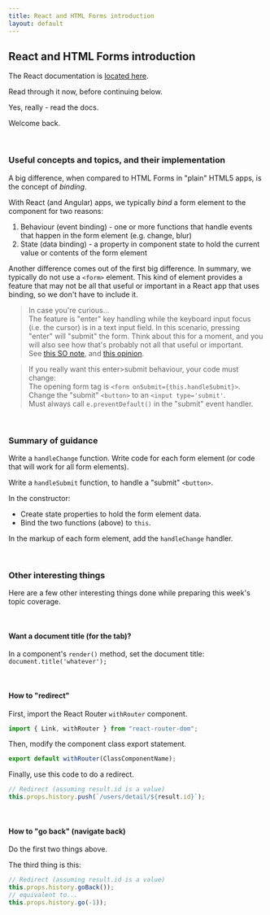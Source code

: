```yaml
---
title: React and HTML Forms introduction
layout: default
---
```


## React and HTML Forms introduction

The React documentation is [located here](https://reactjs.org/docs/forms.html).  

Read through it now, before continuing below. 

Yes, really - read the docs. 

Welcome back. 

<br>

### Useful concepts and topics, and their implementation

A big difference, when compared to HTML Forms in "plain" HTML5 apps, is the concept of *binding*. 

With React (and Angular) apps, we typically *bind* a form element to the component for two reasons:
1. Behaviour (event binding) - one or more functions that handle events that happen in the form element (e.g. change, blur)
2. State (data binding) - a property in component state to hold the current value or contents of the form element

Another difference comes out of the first big difference. In summary, we typically do not use a `<form>` element. This kind of element provides a feature that may not be all that useful or important in a React app that uses binding, so we don't have to include it. 

> In case you're curious...  
> The feature is "enter" key handling while the keyboard input focus (i.e. the cursor) is in a text input field. In this scenario, pressing "enter" will "submit" the form. Think about this for a moment, and you will also see how that's probably not all that useful or important.  
> See [this SO note](https://stackoverflow.com/questions/41205384/is-the-use-of-the-form-tag-necessary-in-reactjs-that-have-hoc-input-tags-that), and [this opinion](https://hashnode.com/post/why-do-you-write-eventpreventdefault-in-react-cjdznf1el0atom3wt831c2m9o). 

> If you really want this enter>submit behaviour, your code must change:  
> The opening form tag is `<form onSubmit={this.handleSubmit}>`.  
> Change the "submit" `<button>` to an `<input type='submit'`.  
> Must always call `e.preventDefault()` in the "submit" event handler. 

<br>

### Summary of guidance

Write a `handleChange` function. Write code for each form element (or code that will work for all form elements).

Write a `handleSubmit` function, to handle a "submit" `<button>`. 

In the constructor:
* Create state properties to hold the form element data.
* Bind the two functions (above) to `this`. 

In the markup of each form element, add the `handleChange` handler.

<br>

### Other interesting things

Here are a few other interesting things done while preparing this week's topic coverage. 

<br>

#### Want a document title (for the tab)?

In a component's `render()` method, set the document title:  
`document.title('whatever');`

<br>

#### How to "redirect"

First, import the React Router `withRouter` component.

```js
import { Link, withRouter } from "react-router-dom";
```

Then, modify the component class export statement.

```js
export default withRouter(ClassComponentName);
```

Finally, use this code to do a redirect.

```js
// Redirect (assuming result.id is a value)
this.props.history.push(`/users/detail/${result.id}`);
```

<br>

#### How to "go back" (navigate back)

Do the first two things above. 

The third thing is this:

```js
// Redirect (assuming result.id is a value)
this.props.history.goBack());
// equivalent to...
this.props.history.go(-1));
```

<br>
